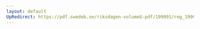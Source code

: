 ```yaml
---
layout: default
UpRedirect: https://pdf.swedeb.se/riksdagen-volumeG-pdf/199091/reg_199091/reg_199091_0028.pdf
---
```

